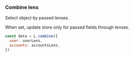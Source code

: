 
### Combine lens

Select object by passed lenses.

When set, update store only for passed fields through lenses.

```js
const data = L.combine({
  user: userLens,
  accounts: accountsLens,
})

```
